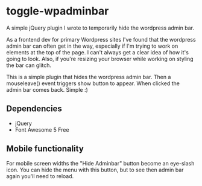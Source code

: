 # toggle-wpadminbar
A simple jQuery plugin I wrote to temporarily hide the wordpress admin bar. 

As a frontend dev for primary Wordpress sites I've found that the wordpress admin bar can often get in the way, especially if I'm trying to work on elements at the top of the page. I can't always get a clear idea of how it's going to look. Also, if you're resizing your browser while working on styling the bar can glitch. 

This is a simple plugin that hides the wordpress admin bar. Then a mouseleave() event triggers show button to appear. When clicked the admin bar comes back. Simple :)

## Dependencies
- jQuery
- Font Awesome 5 Free

## Mobile functionality
For mobile screen widths the "Hide Adminbar" button become an eye-slash icon. You can hide the menu with this button, but to see then admin bar again you'll need to reload.
